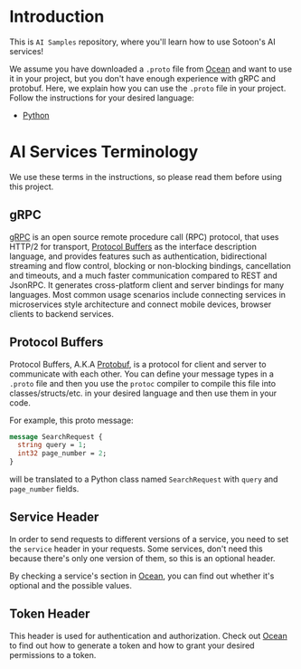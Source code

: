 # Introduction

This is `AI Samples` repository, where you'll learn how to use Sotoon's AI services!

We assume you have downloaded a `.proto` file from
[Ocean](https://ocean.sotoon.ir) and want to use it in your project, but you
don't have enough experience with gRPC and protobuf. Here, we explain how you
can use the `.proto` file in your project. Follow the instructions for your
desired language:
* [Python](./python/)

# AI Services Terminology
We use these terms in the instructions, so please read them before using this
project.

## gRPC
[gRPC](https://grpc.io/docs/) is an open source remote procedure call (RPC)
protocol, that uses HTTP/2 for transport,
[Protocol Buffers](https://developers.google.com/protocol-buffers) as the
interface description language, and provides features such as authentication,
bidirectional streaming and flow control, blocking or non-blocking bindings,
cancellation and timeouts, and a much faster communication compared to REST and
JsonRPC. It generates cross-platform client and server bindings for many
languages. Most common usage scenarios include connecting services in
microservices style architecture and connect mobile devices, browser clients
to backend services.

## Protocol Buffers
Protocol Buffers, A.K.A
[Protobuf](https://developers.google.com/protocol-buffers/docs/overview), is a
protocol for client and server to communicate with each other. You can define
your message types in a `.proto` file and then you use the `protoc` compiler to
compile this file into classes/structs/etc. in your desired language and then
use them in your code.

For example, this proto message:
```protobuf
message SearchRequest {
  string query = 1;
  int32 page_number = 2;
}
```
will be translated to a Python class named `SearchRequest` with `query` and
`page_number` fields.

## Service Header
In order to send requests to different versions of a service, you need to set
the `service` header in your requests. Some services, don't need this because
there's only one version of them, so this is an optional header.

By checking a service's section in [Ocean](https://ocean.sotoon.ir), you can
find out whether it's optional and the possible values.

## Token Header
This header is used for authentication and authorization. Check out
[Ocean](https://ocean.sotoon.ir) to find out how to generate a token and how to
grant your desired permissions to a token.
